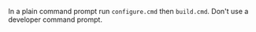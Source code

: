 In a plain command prompt run `configure.cmd` then `build.cmd`. Don't use a
developer command prompt.
